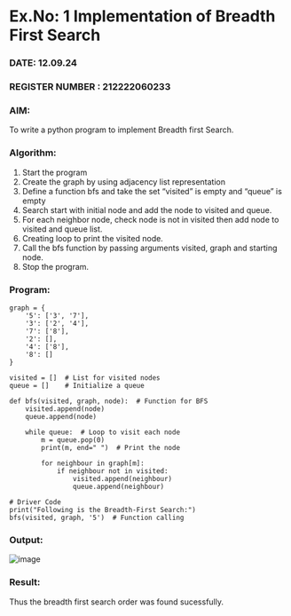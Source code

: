 # Ex.No: 1  Implementation of Breadth First Search 
### DATE: 12.09.24                                                                            
### REGISTER NUMBER : 212222060233
### AIM: 
To write a python program to implement Breadth first Search. 
### Algorithm:
1. Start the program
2. Create the graph by using adjacency list representation
3. Define a function bfs and take the set “visited” is empty and “queue” is empty
4. Search start with initial node and add the node to visited and queue.
5. For each neighbor node, check node is not in visited then add node to visited and queue list.
6.  Creating loop to print the visited node.
7.   Call the bfs function by passing arguments visited, graph and starting node.
8.   Stop the program.
### Program:
```
graph = {
    '5': ['3', '7'],
    '3': ['2', '4'],
    '7': ['8'],
    '2': [],
    '4': ['8'],
    '8': []
}

visited = []  # List for visited nodes
queue = []    # Initialize a queue

def bfs(visited, graph, node):  # Function for BFS
    visited.append(node)
    queue.append(node)
    
    while queue:  # Loop to visit each node
        m = queue.pop(0) 
        print(m, end=" ")  # Print the node
        
        for neighbour in graph[m]:
            if neighbour not in visited:
                visited.append(neighbour)
                queue.append(neighbour)

# Driver Code
print("Following is the Breadth-First Search:")
bfs(visited, graph, '5')  # Function calling
```
### Output:

![image](https://github.com/user-attachments/assets/35e5671b-ae32-494e-95eb-1e767fbae64d)



### Result:
Thus the breadth first search order was found sucessfully.
